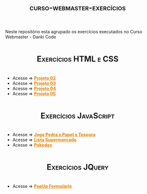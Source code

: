 # curso-webmaster-exercícios

<style>

body {
    padding: 15px;
}

.container-lg.px-3.my-5.markdown-body {
    background-color: black;
    color: white;
    padding: 50px 40px;
    box-shadow: 0px 0px 20px black;
    border-radius: 15px;
}
h1#curso-html-guanabara, h1 {
    padding-bottom: 0.3em;
    font-size: 1.8em;
    text-align: center;
    font-variant: small-caps;
}

a {
    font-weight: 800;
    color: #e58b16;
}

container.conteudo {
    display: flex;
    flex-direction: column;
    margin: 33px 3%;
}
p .description{
    margin-botton: 40px;
}

</style>

<container class="conteudo">
<p class="description">Neste repositório esta agrupado os exercícios  executados no Curso Webmaster - Danki Code</p>


<h1>Exercícios HTML e CSS</h1>
<ul>
<li>Acesse => <a href="https://wandersonhrodrigues.github.io/curso-webmaster-exercicios/html_css/Projeto_02/" target="_blank">Projeto 02</a></li>

<li>Acesse => <a href="https://wandersonhrodrigues.github.io/curso-webmaster-exercicios/html_css/Projeto_03/" target="_blank">Projeto 03</a></li>

<li>Acesse => <a href="https://wandersonhrodrigues.github.io/curso-webmaster-exercicios/html_css/projeto_04/index.html" target="_blank">Projeto 04</a></li>

<li>Acesse => <a href="https://wandersonhrodrigues.github.io/curso-webmaster-exercicios/html_css/projeto_05/index.html" target="_blank">Projeto 05</a></li>
</ul>

 
<h1>Exercícios JavaScript</h1>

<ul>
<li>Acesse => <a href="https://wandersonhrodrigues.github.io/curso-webmaster-exercicios/JavaScript/pedrapapeltesoura/" target="_blank">Jogo Pedra x Papel x Tesoura</a></li>

<li>Acesse => <a href="https://wandersonhrodrigues.github.io/curso-webmaster-exercicios/JavaScript/supermercado_app/" target="_blank">Lista Supermercado</a></li>

<li>Acesse => <a href="https://wandersonhrodrigues.github.io/curso-webmaster-exercicios/JavaScript/pokedex">Pokedex</a></li>
</ul>

<h1>Exercícios JQuery</h1>
<ul>
<li>Acesse => <a href="https://wandersonhrodrigues.github.io/curso-webmaster-exercicios/JQuery" target="_blank">PopUp Formulário</a></li>
</ul>
</container><!--    conteudo    -->